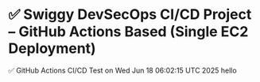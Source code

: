 # ✅ Swiggy DevSecOps CI/CD Project – GitHub Actions Based (Single EC2 Deployment)
✅ GitHub Actions CI/CD Test on Wed Jun 18 06:02:15 UTC 2025
hello
